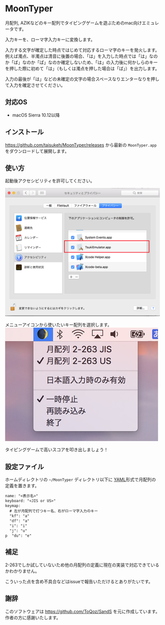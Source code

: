 # MoonTyper

月配列, AZIKなどのキー配列でタイピングゲームを遊ぶためのmac向けエミュレータです。

入力キーを、ローマ字入力キーに変換します。

入力する文字が確定した時点ではじめて対応するローマ字のキーを発火します。例えば濁点、半濁点は清音に後置の場合、「は」を入力した時点では「は」なのか「ば」なのか「ぱ」なのか確定しないため、「は」の入力後に何かしらのキーを押した際に初めて「は」（もしくは濁点を押した場合は「ば」）を出力します。

入力の最後が「は」などの未確定の文字の場合スペースなりエンターなりを押して入力を確定させてください。

## 対応OS

- macOS Sierra 10.12以降

## インストール

https://github.com/taisukeh/MoonTyper/releases
から最新の `MoonTyper.app` をダウンロードして展開します。

## 使い方

起動後アクセシビリティを許可してください。

![](./imgs/PrivacySettings.png)

メニューアイコンから使いたいキー配列を選択します。
![](./imgs/MenuCapture.png)

タイピングゲームで高いスコアを叩き出しましょう！

## 設定ファイル

ホームディレクトリの `~/MoonTyper` ディレクトリ以下に [YAML](https://ja.wikipedia.org/wiki/YAML)形式で月配列の定義を置きます。

```
name: "<表示名>"
keyboard: "<JIS or US>"
keymap:
  # 左が月配列で打つキー名、右がローマ字入力のキー
  "kf": "a"
  "df": "a"
  "i": "i"
  "j": "u"
p  "du": "e"
```

## 補足

2-263でしか試していないため他の月配列の定義に現在の実装で対応できているかわかりません。

こういった点を含め不具合などはissueで報告いただけるとありがたいです。

## 謝辞

このソフトウェアは
https://github.com/ToQoz/SandS
を元に作成しています。作者の方に感謝いたします。
